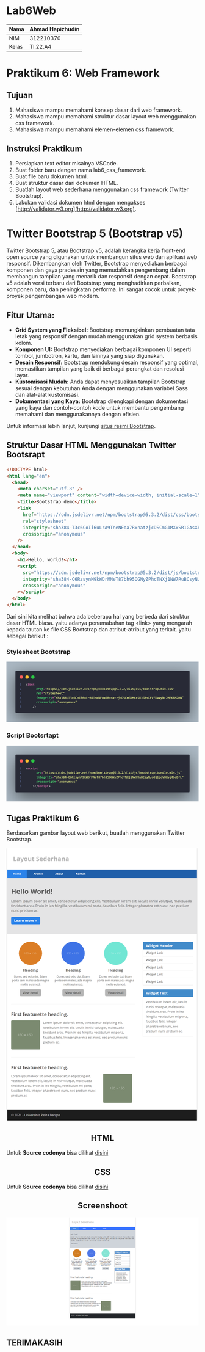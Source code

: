 # Lab6Web

| Nama  | Ahmad Hapizhudin |
| ----- | ---------------- |
| NIM   | 312210370        |
| Kelas | TI.22.A4         |

# Praktikum 6: Web Framework

## Tujuan

1. Mahasiswa mampu memahami konsep dasar dari web framework.
2. Mahasiswa mampu memahami struktur dasar layout web menggunakan css framework.
3. Mahasiswa mampu memahami elemen-elemen css framework.

## Instruksi Praktikum

1. Persiapkan text editor misalnya VSCode.
2. Buat folder baru dengan nama lab6_css_framework.
3. Buat file baru dokumen html.
4. Buat struktur dasar dari dokumen HTML.
5. Buatlah layout web sederhana menggunakan css framework (Twitter Bootstrap).
6. Lakukan validasi dokumen html dengan mengakses [http://validator.w3.org](http://validator.w3.org).

# Twitter Bootstrap 5 (Bootstrap v5)

Twitter Bootstrap 5, atau Bootstrap v5, adalah kerangka kerja front-end open source yang digunakan untuk membangun situs web dan aplikasi web responsif. Dikembangkan oleh Twitter, Bootstrap menyediakan berbagai komponen dan gaya pradesain yang memudahkan pengembang dalam membangun tampilan yang menarik dan responsif dengan cepat. Bootstrap v5 adalah versi terbaru dari Bootstrap yang menghadirkan perbaikan, komponen baru, dan peningkatan performa. Ini sangat cocok untuk proyek-proyek pengembangan web modern.

## Fitur Utama:

- **Grid System yang Fleksibel:** Bootstrap memungkinkan pembuatan tata letak yang responsif dengan mudah menggunakan grid system berbasis kolom.
- **Komponen UI:** Bootstrap menyediakan berbagai komponen UI seperti tombol, jumbotron, kartu, dan lainnya yang siap digunakan.
- **Desain Responsif:** Bootstrap mendukung desain responsif yang optimal, memastikan tampilan yang baik di berbagai perangkat dan resolusi layar.
- **Kustomisasi Mudah:** Anda dapat menyesuaikan tampilan Bootstrap sesuai dengan kebutuhan Anda dengan menggunakan variabel Sass dan alat-alat kustomisasi.
- **Dokumentasi yang Kaya:** Bootstrap dilengkapi dengan dokumentasi yang kaya dan contoh-contoh kode untuk membantu pengembang memahami dan menggunakannya dengan efisien.

Untuk informasi lebih lanjut, kunjungi [situs resmi Bootstrap](https://getbootstrap.com/).

## Struktur Dasar HTML Menggunakan Twitter Bootsrapt

```html
<!DOCTYPE html>
<html lang="en">
  <head>
    <meta charset="utf-8" />
    <meta name="viewport" content="width=device-width, initial-scale=1" />
    <title>Bootstrap demo</title>
    <link
      href="https://cdn.jsdelivr.net/npm/bootstrap@5.3.2/dist/css/bootstrap.min.css"
      rel="stylesheet"
      integrity="sha384-T3c6CoIi6uLrA9TneNEoa7RxnatzjcDSCmG1MXxSR1GAsXEV/Dwwykc2MPK8M2HN"
      crossorigin="anonymous"
    />
  </head>
  <body>
    <h1>Hello, world!</h1>
    <script
      src="https://cdn.jsdelivr.net/npm/bootstrap@5.3.2/dist/js/bootstrap.bundle.min.js"
      integrity="sha384-C6RzsynM9kWDrMNeT87bh95OGNyZPhcTNXj1NW7RuBCsyN/o0jlpcV8Qyq46cDfL"
      crossorigin="anonymous"
    ></script>
  </body>
</html>
```

Dari sini kita melihat bahwa ada beberapa hal yang berbeda dari struktur dasar HTML biasa. yaitu adanya penamabahan tag <link\> yang mengarah kepada tautan ke file CSS Bootstrap dan atribut-atribut yang terkait. yaitu sebagai berikut :

### Stylesheet Bootstrap

![Alt text](<screenshoot/link stylesheet bootstrapt 5.png>)

### Script Bootsrtapt

![Alt text](<screenshoot/script bootstrap.png>)

## Tugas Praktikum 6

Berdasarkan gambar layout web berikut, buatlah menggunakan Twitter Bootstrap.

![Alt text](<screenshoot/Screenshot 2023-11-04 084132.png>)

<h2 align="center"> HTML </h2>

Untuk **Source codenya** bisa dilihat [disini](/index.html)

<h2 align="center"> CSS </h2>

Untuk **Source codenya** bisa dilihat [disini](/style.css)

<h2 align="center"> Screenshoot </h2>

![Alt text](screenshoot/hasil.png)

## TERIMAKASIH
